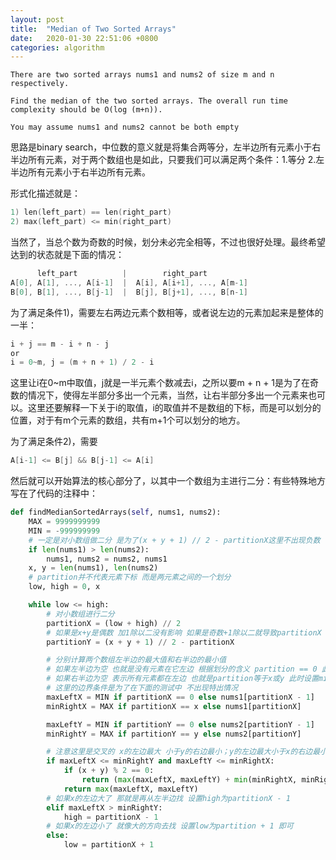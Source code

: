 ```yaml
---
layout: post
title:  "Median of Two Sorted Arrays"
date:   2020-01-30 22:51:06 +0800
categories: algorithm
---
```


[问题描述]: https://leetcode.com/problems/median-of-two-sorted-arrays/

```plain
There are two sorted arrays nums1 and nums2 of size m and n respectively.

Find the median of the two sorted arrays. The overall run time complexity should be O(log (m+n)).

You may assume nums1 and nums2 cannot be both empty
```

思路是binary search，中位数的意义就是将集合两等分，左半边所有元素小于右半边所有元素，对于两个数组也是如此，只要我们可以满足两个条件：1.等分 2.左半边所有元素小于右半边所有元素。

形式化描述就是：

```c
1) len(left_part) == len(right_part)
2) max(left_part) <= min(right_part)
```

当然了，当总个数为奇数的时候，划分未必完全相等，不过也很好处理。最终希望达到的状态就是下面的情况：

```c
      left_part          |        right_part
A[0], A[1], ..., A[i-1]  |  A[i], A[i+1], ..., A[m-1]
B[0], B[1], ..., B[j-1]  |  B[j], B[j+1], ..., B[n-1]
```

为了满足条件1)，需要左右两边元素个数相等，或者说左边的元素加起来是整体的一半：

```c
i + j == m - i + n - j
or
i = 0~m, j = (m + n + 1) / 2 - i
```

这里让i在0~m中取值，j就是一半元素个数减去i，之所以要m + n + 1是为了在奇数的情况下，使得左半部分多出一个元素，当然，让右半部分多出一个元素来也可以。这里还要解释一下关于i的取值，i的取值并不是数组的下标，而是可以划分的位置，对于有m个元素的数组，共有m+1个可以划分的地方。

为了满足条件2)，需要

```c
A[i-1] <= B[j] && B[j-1] <= A[i]
```

然后就可以开始算法的核心部分了，以其中一个数组为主进行二分：有些特殊地方写在了代码的注释中：

```python
def findMedianSortedArrays(self, nums1, nums2):
    MAX = 9999999999
    MIN = -999999999
    # 一定是对小数组做二分 是为了(x + y + 1) // 2 - partitionX这里不出现负数
    if len(nums1) > len(nums2):
        nums1, nums2 = nums2, nums1
    x, y = len(nums1), len(nums2)
    # partition并不代表元素下标 而是两元素之间的一个划分
    low, high = 0, x

    while low <= high:
        # 对小数组进行二分
        partitionX = (low + high) // 2
        # 如果是x+y是偶数 加1除以二没有影响 如果是奇数+1除以二就导致partitionX + partitionY是一半多一个元素
        partitionY = (x + y + 1) // 2 - partitionX

        # 分别计算两个数组左半边的最大值和右半边的最小值
        # 如果左半边为空 也就是没有元素在它左边 根据划分的含义 partition == 0 此时设置为MIN 表示比右边任何都小
        # 如果右半边为空 表示所有元素都在左边 也就是partition等于x或y 此时设置minRigh为MAX 表示比左边任何都大
        # 这里的边界条件是为了在下面的测试中 不出现特出情况
        maxLeftX = MIN if partitionX == 0 else nums1[partitionX - 1]
        minRightX = MAX if partitionX == x else nums1[partitionX]

        maxLeftY = MIN if partitionY == 0 else nums2[partitionY - 1]
        minRightY = MAX if partitionY == y else nums2[partitionY]

        # 注意这里是交叉的 x的左边最大 小于y的右边最小；y的左边最大小于x的右边最小
        if maxLeftX <= minRightY and maxLeftY <= minRightX:
            if (x + y) % 2 == 0:
                return (max(maxLeftX, maxLeftY) + min(minRightX, minRightY)) / 2.0
            return max(maxLeftX, maxLeftY)
        # 如果x的左边大了 那就是再从左半边找 设置high为partitionX - 1
        elif maxLeftX > minRightY:
            high = partitionX - 1
        # 如果x的左边小了 就像大的方向去找 设置low为partition + 1 即可
        else:
            low = partitionX + 1
```



